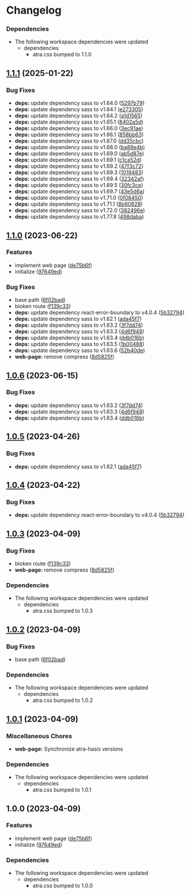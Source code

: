 # Changelog

### Dependencies

* The following workspace dependencies were updated
  * dependencies
    * atra.css bumped to 1.1.0

## [1.1.1](https://github.com/re-taro/atra.css/compare/web-page-v1.1.0...web-page-v1.1.1) (2025-01-22)


### Bug Fixes

* **deps:** update dependency sass to v1.64.0 ([5297b79](https://github.com/re-taro/atra.css/commit/5297b7975c204f94d5855b3247e5bd1f93b661ec))
* **deps:** update dependency sass to v1.64.1 ([e273305](https://github.com/re-taro/atra.css/commit/e273305eb065762707c9bf91c2c3211a5bafa369))
* **deps:** update dependency sass to v1.64.2 ([a1d1565](https://github.com/re-taro/atra.css/commit/a1d156574114dac2edc98ae34d1a80ac00274453))
* **deps:** update dependency sass to v1.65.1 ([8402a5d](https://github.com/re-taro/atra.css/commit/8402a5d63e2a9500c663b83bb0b6b66f4a7814d9))
* **deps:** update dependency sass to v1.66.0 ([3ec91ae](https://github.com/re-taro/atra.css/commit/3ec91ae5757479ee32e4f315d6f085fcf2601c4a))
* **deps:** update dependency sass to v1.66.1 ([858bb63](https://github.com/re-taro/atra.css/commit/858bb63b1a8584d668b033ed515bc24bd9551bb2))
* **deps:** update dependency sass to v1.67.0 ([dd35cbc](https://github.com/re-taro/atra.css/commit/dd35cbc9ed1d432e894d9d126d644ca93241ddf6))
* **deps:** update dependency sass to v1.68.0 ([ba88e4b](https://github.com/re-taro/atra.css/commit/ba88e4b09597f787349e9af5812d0e39aec0582b))
* **deps:** update dependency sass to v1.69.0 ([ab5d87e](https://github.com/re-taro/atra.css/commit/ab5d87e762008ed1c25a92298d9c6ba937558617))
* **deps:** update dependency sass to v1.69.1 ([c1ca52d](https://github.com/re-taro/atra.css/commit/c1ca52d46e983254b6d3a24de82eeb63c4645d7e))
* **deps:** update dependency sass to v1.69.2 ([47f3c72](https://github.com/re-taro/atra.css/commit/47f3c72a2cd7273997ec4e3be47a6005469dcf8c))
* **deps:** update dependency sass to v1.69.3 ([1019483](https://github.com/re-taro/atra.css/commit/10194837ff258a7012c85837c0be65b013a506ef))
* **deps:** update dependency sass to v1.69.4 ([32342af](https://github.com/re-taro/atra.css/commit/32342af6170c638c79717700b891ce8f79293e87))
* **deps:** update dependency sass to v1.69.5 ([30fc3ce](https://github.com/re-taro/atra.css/commit/30fc3ce3574c333c917775a1b80998134bc54a0b))
* **deps:** update dependency sass to v1.69.7 ([43e5d6a](https://github.com/re-taro/atra.css/commit/43e5d6ae1b221d530673ad66f961b8c0151aeeb2))
* **deps:** update dependency sass to v1.71.0 ([0f08450](https://github.com/re-taro/atra.css/commit/0f084500d62602fab2074b4b92122fb9296f54d9))
* **deps:** update dependency sass to v1.71.1 ([8b60828](https://github.com/re-taro/atra.css/commit/8b608287fd17f15cc487924dda308473a0e68c85))
* **deps:** update dependency sass to v1.72.0 ([382496e](https://github.com/re-taro/atra.css/commit/382496ee53f748ddfea4b80cce5300d72f8b8e55))
* **deps:** update dependency sass to v1.77.8 ([498daba](https://github.com/re-taro/atra.css/commit/498daba5c3ec8375690e69c0def296330aca750d))

## [1.1.0](https://github.com/re-taro/atra.css/compare/web-page-v1.0.7...web-page-v1.1.0) (2023-06-22)


### Features

* implement web page ([de75b6f](https://github.com/re-taro/atra.css/commit/de75b6ffacd5ee9af8bab8686470269b824050fe))
* initialize ([97649ed](https://github.com/re-taro/atra.css/commit/97649ed5ecd59963364f7b0d42c0ccbeb2888e5d))


### Bug Fixes

* base path ([6f02bad](https://github.com/re-taro/atra.css/commit/6f02bad76bb9aa0b6444a28894c793bf07a63ac3))
* bloken route ([f139c33](https://github.com/re-taro/atra.css/commit/f139c3309911ec4b8bd7cdd9a4834c50c0ba57ee))
* **deps:** update dependency react-error-boundary to v4.0.4 ([5b32794](https://github.com/re-taro/atra.css/commit/5b3279400e475af4314c0946d1fde47d0f68dcf8))
* **deps:** update dependency sass to v1.62.1 ([ada45f7](https://github.com/re-taro/atra.css/commit/ada45f708aec73395f2b6457d31c973d7ef25205))
* **deps:** update dependency sass to v1.63.2 ([3f7dd74](https://github.com/re-taro/atra.css/commit/3f7dd74b33b7ed07eadc3d50e8532bf343207a6e))
* **deps:** update dependency sass to v1.63.3 ([4d6f948](https://github.com/re-taro/atra.css/commit/4d6f948f2e2821fd9abff5ef5424a9fdaa51c995))
* **deps:** update dependency sass to v1.63.4 ([ddb016b](https://github.com/re-taro/atra.css/commit/ddb016b772365bb1ba009b1ec0655bd0ed584c6e))
* **deps:** update dependency sass to v1.63.5 ([1b00488](https://github.com/re-taro/atra.css/commit/1b0048875d5156114d9ce60d1473468842799e33))
* **deps:** update dependency sass to v1.63.6 ([52b40de](https://github.com/re-taro/atra.css/commit/52b40de71a0cf290cf75d50001297977011e9b93))
* **web-page:** remove compress ([8d5825f](https://github.com/re-taro/atra.css/commit/8d5825fdf07f26cca884a49ad29f27ce19dbb95d))

## [1.0.6](https://github.com/re-taro/atra.css/compare/web-page-v1.0.5...web-page-v1.0.6) (2023-06-15)


### Bug Fixes

* **deps:** update dependency sass to v1.63.2 ([3f7dd74](https://github.com/re-taro/atra.css/commit/3f7dd74b33b7ed07eadc3d50e8532bf343207a6e))
* **deps:** update dependency sass to v1.63.3 ([4d6f948](https://github.com/re-taro/atra.css/commit/4d6f948f2e2821fd9abff5ef5424a9fdaa51c995))
* **deps:** update dependency sass to v1.63.4 ([ddb016b](https://github.com/re-taro/atra.css/commit/ddb016b772365bb1ba009b1ec0655bd0ed584c6e))

## [1.0.5](https://github.com/re-taro/atra.css/compare/web-page-v1.0.4...web-page-v1.0.5) (2023-04-26)


### Bug Fixes

* **deps:** update dependency sass to v1.62.1 ([ada45f7](https://github.com/re-taro/atra.css/commit/ada45f708aec73395f2b6457d31c973d7ef25205))

## [1.0.4](https://github.com/re-taro/atra.css/compare/web-page-v1.0.3...web-page-v1.0.4) (2023-04-22)


### Bug Fixes

* **deps:** update dependency react-error-boundary to v4.0.4 ([5b32794](https://github.com/re-taro/atra.css/commit/5b3279400e475af4314c0946d1fde47d0f68dcf8))

## [1.0.3](https://github.com/re-taro/atra.css/compare/web-page-v1.0.2...web-page-v1.0.3) (2023-04-09)

### Bug Fixes

- bloken route ([f139c33](https://github.com/re-taro/atra.css/commit/f139c3309911ec4b8bd7cdd9a4834c50c0ba57ee))
- **web-page:** remove compress ([8d5825f](https://github.com/re-taro/atra.css/commit/8d5825fdf07f26cca884a49ad29f27ce19dbb95d))

### Dependencies

- The following workspace dependencies were updated
  - dependencies
    - atra.css bumped to 1.0.3

## [1.0.2](https://github.com/re-taro/atra.css/compare/web-page-v1.0.1...web-page-v1.0.2) (2023-04-09)

### Bug Fixes

- base path ([6f02bad](https://github.com/re-taro/atra.css/commit/6f02bad76bb9aa0b6444a28894c793bf07a63ac3))

### Dependencies

- The following workspace dependencies were updated
  - dependencies
    - atra.css bumped to 1.0.2

## [1.0.1](https://github.com/re-taro/atra.css/compare/web-page-v1.0.0...web-page-v1.0.1) (2023-04-09)

### Miscellaneous Chores

- **web-page:** Synchronize atra-hasis versions

### Dependencies

- The following workspace dependencies were updated
  - dependencies
    - atra.css bumped to 1.0.1

## 1.0.0 (2023-04-09)

### Features

- implement web page ([de75b6f](https://github.com/re-taro/atra.css/commit/de75b6ffacd5ee9af8bab8686470269b824050fe))
- initialize ([97649ed](https://github.com/re-taro/atra.css/commit/97649ed5ecd59963364f7b0d42c0ccbeb2888e5d))

### Dependencies

- The following workspace dependencies were updated
  - dependencies
    - atra.css bumped to 1.0.0
